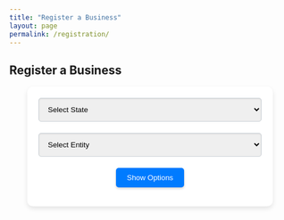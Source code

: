 ```yaml
---
title: "Register a Business"
layout: page
permalink: /registration/
---
```


## Register a Business

<div class="form-container" style="margin: 0 auto; max-width: 400px; padding: 20px; background-color: #ffffff; border-radius: 10px; box-shadow: 0 4px 8px rgba(0, 0, 0, 0.1);">
    <form id="business-form" style="display: flex; flex-direction: column; align-items: center;">
        <select id="state" name="state" style="width: 100%; padding: 12px; margin-bottom: 20px; border: 1px solid #ced4da; border-radius: 5px; box-shadow: inset 0 1px 3px rgba(0, 0, 0, 0.1);">
            <option value="" disabled selected>Select State</option>
            <option value="new-york">New York</option>
            <!-- Add more states as needed -->
        </select>
        <select id="entity" name="entity" style="width: 100%; padding: 12px; margin-bottom: 20px; border: 1px solid #ced4da; border-radius: 5px; box-shadow: inset 0 1px 3px rgba(0, 0, 0, 0.1);">
            <option value="" disabled selected>Select Entity</option>
            <!-- Options will be populated dynamically -->
        </select>
        <button type="submit" style="padding: 10px 20px; background-color: #007BFF; color: white; border: none; border-radius: 5px; cursor: pointer; box-shadow: 0 2px 4px rgba(0, 0, 0, 0.2);">Show Options</button>
    </form>
</div>

<div id="pricing-cards-container" style="display: none;">
    <div style="text-align: right; margin-bottom: 10px;">
        <select id="sort-options" style="padding: 10px; border-radius: 5px; border: 1px solid #ced4da; width: 200px;">
            <option value="default" selected>Sort By</option>
            <option value="price-asc">Price: Low to High</option>
            <option value="price-desc">Price: High to Low</option>
            <option value="name-asc">Name: A to Z</option>
            <option value="name-desc">Name: Z to A</option>
        </select>
    </div>
    <div id="pricing-cards" class="pricing-container">
        <!-- Pricing cards will be dynamically inserted here based on form selection -->
    </div>
</div>

<script>
    document.getElementById('state').addEventListener('change', function() {
        const state = this.value;
        const entitySelect = document.getElementById('entity');
        entitySelect.innerHTML = '<option value="" disabled selected>Select Entity</option>'; // Reset options

        fetch(`/data/products/${state}.json`)
            .then(response => response.json())
            .then(data => {
                const entities = new Set();
                data.forEach(service => {
                    if (service.category.includes("Registration")) {
                        entities.add(service.entity);
                    }
                });
                entities.forEach(entity => {
                    const option = document.createElement('option');
                    option.value = entity;
                    option.textContent = entity.charAt(0).toUpperCase() + entity.slice(1);
                    entitySelect.appendChild(option);
                });
            })
            .catch(error => {
                console.error('Error fetching entities:', error);
            });
    });

    document.getElementById('business-form').addEventListener('submit', function(event) {
        event.preventDefault();
        
        const state = document.getElementById('state').value;
        const entity = document.getElementById('entity').value;
        const pricingCardsContainer = document.getElementById('pricing-cards');
        const pricingCardsWrapper = document.getElementById('pricing-cards-container');

        fetch(`/data/products/${state}.json`)
            .then(response => response.json())
            .then(data => {
                const filteredServices = data.filter(service => 
                    service.entity.toLowerCase() === entity.toLowerCase() && 
                    service.category.includes("Registration")
                );

                if (filteredServices.length > 0) {
                    renderPricingCards(filteredServices);
                    pricingCardsWrapper.style.display = 'block';
                } else {
                    pricingCardsContainer.innerHTML = '<p>No pricing information available for the selected entity.</p>';
                    pricingCardsWrapper.style.display = 'block';
                }
            })
            .catch(error => {
                console.error('Error fetching pricing data:', error);
                pricingCardsContainer.innerHTML = '<p>Error loading pricing information. Please try again later.</p>';
                pricingCardsWrapper.style.display = 'block';
            });
    });

    document.getElementById('sort-options').addEventListener('change', function() {
        const sortBy = this.value;
        const pricingCardsContainer = document.getElementById('pricing-cards');
        const services = Array.from(pricingCardsContainer.children).map(card => ({
            element: card,
            price: parseFloat(card.querySelector('.price').textContent.replace('$', '')),
            name: card.querySelector('h3').textContent
        }));

        if (sortBy === 'price-asc') {
            services.sort((a, b) => a.price - b.price);
        } else if (sortBy === 'price-desc') {
            services.sort((a, b) => b.price - a.price);
        } else if (sortBy === 'name-asc') {
            services.sort((a, b) => a.name.localeCompare(b.name));
        } else if (sortBy === 'name-desc') {
            services.sort((a, b) => b.name.localeCompare(a.name));
        }

        pricingCardsContainer.innerHTML = '';
        services.forEach(service => pricingCardsContainer.appendChild(service.element));
    });

    function renderPricingCards(services) {
        const pricingCardsContainer = document.getElementById('pricing-cards');
        pricingCardsContainer.innerHTML = services.map(service => `
            <div class="pricing-card">
                <img src="${service.image}" alt="${service.service}" class="service-icon">
                <h3>${service.service}</h3>
                <p>${service.description}</p>
                <p class="price">${service.price}</p>
                <a href="${service.link}" class="cta-button">${service.ctaText}</a>
            </div>
        `).join('');
    }
</script>

